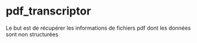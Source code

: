 # pdf_transcriptor
Le but est de récupérer les informations de fichiers pdf dont les données sont non structurées
